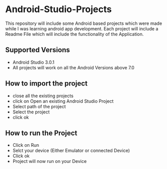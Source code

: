 # Android-Studio-Projects

This repository will include some Android based projects which were made while I was learning android app development.
Each project will include a Readme File which will include the functionality of the Application.

## Supported Versions

- Android Studio 3.0.1
- All projects will work on all the Android Versions above 7.0

## How to import the project

- close all the existing projects
- click on Open an existing Android Studio Project
- Select path of the project
- Select the project
- click ok

## How to run the Project


- Click on Run
- Selct your device (Either Emulator or connected Device)
- Click ok
- Project will now run on your Device
